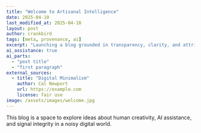 ```yaml
---
title: "Welcome to Artisanal Intelligence"
date: 2025-04-10
last_modified_at: 2025-04-10
layout: post
author: crankbird
tags: [meta, provenance, ai]
excerpt: "Launching a blog grounded in transparency, clarity, and attribution."
ai_assistance: true
ai_parts:
  - "post title"
  - "first paragraph"
external_sources:
  - title: "Digital Minimalism"
    author: Cal Newport
    url: https://example.com
    license: fair use
image: /assets/images/welcome.jpg
---
```


This blog is a space to explore ideas about human creativity, AI assistance, and signal integrity in a noisy digital world.
